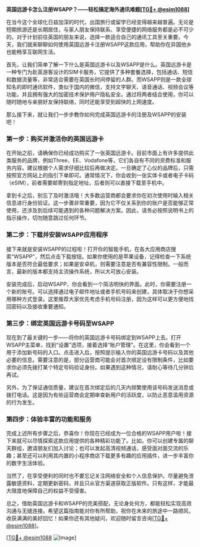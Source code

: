**英国远游卡怎么注册WSAPP？——轻松搞定海外通讯难题[[TG💪+ @esim1088](https://t.me/s/esim1088)]**

在当今这个全球化日益加深的时代，出国旅行或留学已经变得越来越普遍。无论是短期旅游还是长期居住，与家人朋友保持联系、享受便捷的网络服务都是必不可少的。对于计划前往英国的朋友来说，选择一款适合自己的通讯工具至关重要。今天，我们就来聊聊如何使用英国远游卡注册WSAPP这款应用，帮助你在异国他乡也能畅享互联网生活。

首先，让我们简单了解一下什么是英国远游卡以及WSAPP是什么。英国远游卡是一种专门为赴英游客设计的SIM卡服务，它提供了多种套餐选择，包括通话、短信和数据流量等，非常适合需要在英国长时间停留的人群。而WSAPP则是一款全球知名的即时通讯软件，类似于国内的微信，支持文字聊天、语音通话、视频会议等功能，并且拥有强大的加密技术保护用户隐私安全。通过将两者结合使用，你可以随时随地与亲朋好友保持联络，同时还能享受到超快的上网速度。

那么接下来，就让我们一步步教你如何完成英国远游卡的注册及WSAPP的安装吧！

### 第一步：购买并激活你的英国远游卡

在开始之前，请确保你已经成功购买了一张英国远游卡。目前市面上有许多提供此类服务的品牌，例如Three、EE、Vodafone等，它们各自有不同的资费标准和服务内容。建议根据个人需求仔细比较后再做决定。一旦确定了心仪的品牌后，只需按照官方网站上的指引下单即可。通常情况下，你会收到一张实体卡或者电子卡码（eSIM），前者需要邮寄到指定地址，后者则可以直接下载至手机中。

拿到卡之后，别忘了及时激活哦！大多数运营商都会要求你在初次使用时输入相关信息进行身份验证。这一步骤非常重要，因为它不仅关系到你的账户是否能够正常使用，还涉及到后续可能遇到的各种问题解决方案。因此，请务必按照说明书上的指示操作，切勿随意跳过任何环节。

### 第二步：下载并安装WSAPP应用程序

接下来就是安装WSAPP的过程啦！打开你的智能手机，在各大应用商店搜索“WSAPP”，然后点击下载按钮。如果你使用的是苹果设备，记得检查一下系统版本是否符合最低要求；如果是安卓机，则需要注意是否有兼容性限制。一般而言，最新的版本都支持主流操作系统，所以大可放心安装。

安装完成后，启动WSAPP，你会看到一个简洁明快的界面。此时，你需要注册一个新的账号。可以选择通过电子邮件地址或者手机号码来创建，具体取决于你想采用哪种方式登录。这里推荐大家优先考虑手机号码注册，因为这样可以更方便地找回密码以及接收重要通知。

### 第三步：绑定英国远游卡号码至WSAPP

现在到了最关键的一步——将你的英国远游卡号码绑定到WSAPP上去。打开WSAPP主菜单，找到“设置”选项，接着选择“账户管理”。在这里，你会看到一个用于添加新号码的入口。点击进入后，按照提示输入你的英国远游卡号码以及其他必要的信息。需要注意的是，部分运营商可能会对首次绑定设有限制条件，比如要求你必须先拨打某个特定号码验证身份。如果遇到这种情况，请耐心等待几分钟后再试。

另外，为了保证通信质量，建议在首次绑定后的几天内频繁使用该号码发送消息或拨打电话。这是因为有些运营商会定期审查新用户的活跃度，以防止恶意滥用资源的行为发生。

### 第四步：体验丰富的功能和服务

完成上述所有步骤之后，恭喜你！你现在已经成为一位合格的WSAPP用户啦！接下来就可以尽情探索这款应用提供的各种精彩功能了。比如，你可以创建专属的聊天群组，邀请朋友们加入讨论；也可以发起高清视频通话，感受面对面交流的乐趣；甚至还可以利用其内置的小程序商店下载更多有趣的应用插件，进一步丰富你的数字生活体验。

当然了，在享受便利的同时也不要忘记关注网络安全和个人信息保护。尽量避免泄露敏感资料，定期更新密码，并且只从官方渠道获取正版软件。只有这样，才能最大限度地保障自己的权益不受侵害。

总之，借助英国远游卡和WSAPP的完美搭配，无论身处何方，都能轻松实现高效沟通与无缝连接。希望这篇指南能对你有所帮助，祝你在未来的旅途中一路顺风，收获满满的美好回忆！如果你还有其他疑问，欢迎随时留言咨询[[TG💪+ @esim1088](https://t.me/s/esim1088)]。

[[TG💪+ @esim1088](https://t.me/s/esim1088) ![Image](https://i.postimg.cc/4NQfJmqS/Snipaste-2025-05-13-00-14-12.png)]
